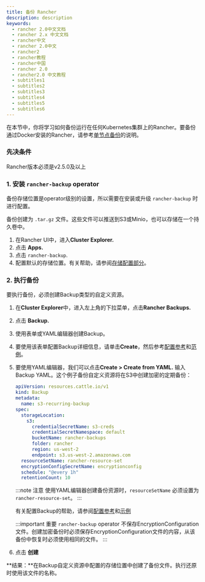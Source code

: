 ```yaml
---
title: 备份 Rancher
description: description
keywords:
  - rancher 2.0中文文档
  - rancher 2.x 中文文档
  - rancher中文
  - rancher 2.0中文
  - rancher2
  - rancher教程
  - rancher中国
  - rancher 2.0
  - rancher2.0 中文教程
  - subtitles1
  - subtitles2
  - subtitles3
  - subtitles4
  - subtitles5
  - subtitles6
---
```


在本节中，你将学习如何备份运行在任何Kubernetes集群上的Rancher。要备份通过Docker安装的Rancher，请参考[单节点备份](/docs/rancher2/backups/2.5/docker-installs/docker-backups/_index)的说明。

### 先决条件

Rancher版本必须是v2.5.0及以上

### 1. 安装 `rancher-backup` operator

备份存储位置是operator级别的设置，所以需要在安装或升级 `rancher-backup` 时进行配置。

备份创建为 `.tar.gz` 文件。这些文件可以推送到S3或Minio，也可以存储在一个持久卷中。

1. 在Rancher UI中，进入**Cluster Explorer.**
1. 点击 **Apps.**
1. 点击 `rancher-backup`.
1. 配置默认的存储位置。有关帮助，请参阅[存储配置部分](./../configuration/storage-config/_index)。

### 2. 执行备份

要执行备份，必须创建Backup类型的自定义资源。

1. 在**Cluster Explorer**中，进入左上角的下拉菜单，点击**Rancher Backups.**
1. 点击 **Backup.**
1. 使用表单或YAML编辑器创建Backup。
1. 要使用该表单配置Backup详细信息，请单击**Create**，然后参考[配置参考](./../configuration/back-up-config/_index)和[范例](./../examples/_index#备份)。
1. 要使用YAML编辑器，我们可以点击**Create > Create from YAML.** 输入Backup YAML。这个例子备份自定义资源将在S3中创建加密的定期备份：

   ```yaml
   apiVersion: resources.cattle.io/v1
   kind: Backup
   metadata:
     name: s3-recurring-backup
   spec:
     storageLocation:
       s3:
         credentialSecretName: s3-creds
         credentialSecretNamespace: default
         bucketName: rancher-backups
         folder: rancher
         region: us-west-2
         endpoint: s3.us-west-2.amazonaws.com
     resourceSetName: rancher-resource-set
     encryptionConfigSecretName: encryptionconfig
     schedule: "@every 1h"
     retentionCount: 10
   ```
   :::note 注意
   使用YAML编辑器创建备份资源时，`resourceSetName` 必须设置为 `rancher-resource-set`。
   :::

   有关配置Backup的帮助，请参阅[配置参考](./../configuration/back-up-config/_index)和[示例](./../examples/_index#备份)

   :::important 重要
   `rancher-backup` operator 不保存EncryptionConfiguration文件。创建加密备份时必须保存EncryptionConfiguration文件的内容，从该备份中恢复时必须使用相同的文件。
   :::

1. 点击 **创建**

**结果：**在Backup自定义资源中配置的存储位置中创建了备份文件。执行还原时使用该文件的名称。
